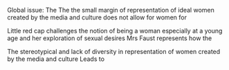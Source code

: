Global issue:
The
The the small margin of representation of ideal women created by the media and culture does not allow for women for 

Little red cap challenges the notion of being a woman especially at a young age and her exploration of sexual desires 
Mrs Faust represents how the 

The stereotypical and lack of diversity in representation of women created by the media and culture 
Leads to 